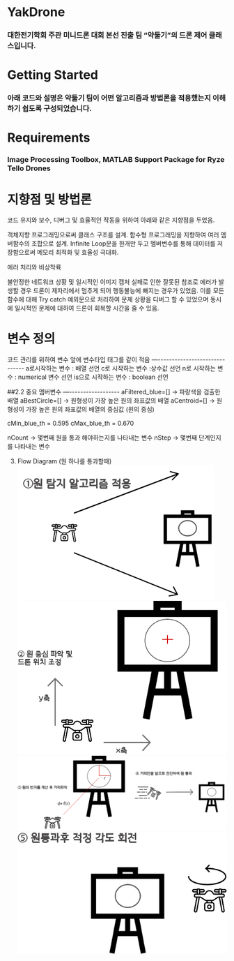 # YakDrone
 ### 대한전기학회 주관 미니드론 대회 본선 진출 팀 “약둘기”의 드론 제어 클래스입니다.    

# Getting Started
### 아래 코드와 설명은 약둘기 팀이 어떤 알고리즘과 방법론을 적용했는지 이해하기 쉽도록 구성되었습니다.    

# Requirements
 ### Image Processing Toolbox, MATLAB Support Package for Ryze Tello Drones    

# 지향점 및 방법론
코드 유지와 보수, 디버그 및 효율적인 작동을 위하여 아래와 같은 지향점을 두었음.

객체지향 프로그래밍으로써 클래스 구조를 설계.
함수형 프로그래밍을 지향하여 여러 멤버함수의 조합으로 설계.
Infinite Loop문을 한개만 두고 멤버변수를 통해 데이터를 저장함으로써 메모리 최적화 및 효율성 극대화.

에러 처리와 비상착륙

불안정한 네트워크 상황 및 일시적인 이미지 캡처 실패로 인한 잘못된 참조로 에러가 발생할 경우 드론이 제자리에서 멈추게 되어 행동불능에 빠지는 경우가 있었음.
이를 모든 함수에 대해 Try catch 예외문으로 처리하여 문제 상황을 디버그 할 수 있었으며 동시에 일시적인 문제에 대하여 드론이 회복할 시간을 줄 수 있음. 

     
변수 정의
==================
코드 관리를 위하여 변수 앞에 변수타입 태그를 같이 적음
—------------------------------
a로시작하는 변수 : 배열 선언
c로 시작하는 변수 :상수값 선언
n로 시작하는 변수 : numerical 변수 선언
is으로 시작하는 변수 : boolean 선언


##2.2 중요 멤버변수
—------------------
aFiltered_blue=[] → 파랑색을 검출한 배열
aBestCircle=[] → 원형성이 가장 높은 원의 좌표값의 배열
aCentroid=[] →  원형성이 가장 높은 원의 좌표값의 배열의 중심값 (원의 중심)

cMin_blue_th = 0.595
cMax_blue_th = 0.670

nCount → 몇번째 원을 통과 해야하는지를 나타내는  변수 
nStep -> 몇번째 단계인지를 나타내는 변수

3. Flow Diagram (원 하나를 통과할때)   
![Alt text](https://github.com/YAKDEEE/YAK_DRONE_TEAM/blob/main/images/circlefind.png)   
![Alt text](https://github.com/YAKDEEE/YAK_DRONE_TEAM/blob/main/images/center.png)     
![Alt text](https://github.com/YAKDEEE/YAK_DRONE_TEAM/blob/main/images/centerfinder.png)   
![Alt text](https://github.com/YAKDEEE/YAK_DRONE_TEAM/blob/main/images/turn.png)   





